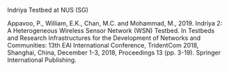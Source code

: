 Indriya Testbed at NUS (SG)

Appavoo, P., William, E.K., Chan, M.C. and Mohammad, M., 2019. Indriya 2: A Heterogeneous Wireless Sensor Network (WSN) Testbed. In Testbeds and Research Infrastructures for the Development of Networks and Communities: 13th EAI International Conference, TridentCom 2018, Shanghai, China, December 1-3, 2018, Proceedings 13 (pp. 3-19). Springer International Publishing.
